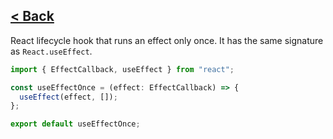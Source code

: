 ## [< Back](../../../../)

React lifecycle hook that runs an effect only once. It has the same signature as `React.useEffect`.

```ts
import { EffectCallback, useEffect } from "react";

const useEffectOnce = (effect: EffectCallback) => {
  useEffect(effect, []);
};

export default useEffectOnce;
```
